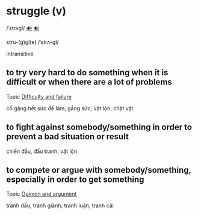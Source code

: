 # struggle (v)

/ˈstrʌɡl/ [🔊](https://www.oxfordlearnersdictionaries.com/media/english/uk_pron/s/str/strug/struggle__gb_1.mp3) [🔊](https://www.oxfordlearnersdictionaries.com/media/english/us_pron/s/str/strug/struggle__us_2.mp3)

stru-(g)gl(e) /ˈstrʌ-ɡl/

intransitive

## to try very hard to do something when it is difficult or when there are a lot of problems

Topic [Difficulty and failure](../topics/difficulty-and-failure.md#difficulty--failure)

cố gắng hết sức để làm, gắng sức; vật lộn; chật vật

## to fight against somebody/something in order to prevent a bad situation or result

chiến đấu, đấu tranh; vật lộn

## to compete or argue with somebody/something, especially in order to get something

Topic [Opinion and argument](../topics/opinion-and-argument.md#opinion--argument)

tranh đấu, tranh giành; tranh luận, tranh cãi